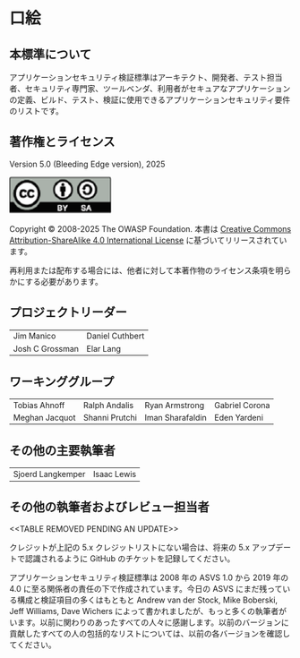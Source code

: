 # 口絵

## 本標準について

アプリケーションセキュリティ検証標準はアーキテクト、開発者、テスト担当者、セキュリティ専門家、ツールベンダ、利用者がセキュアなアプリケーションの定義、ビルド、テスト、検証に使用できるアプリケーションセキュリティ要件のリストです。

## 著作権とライセンス

Version 5.0 (Bleeding Edge version), 2025

![license](../images/license.png)

Copyright © 2008-2025 The OWASP Foundation. 本書は [Creative Commons Attribution-ShareAlike 4.0 International License](https://creativecommons.org/licenses/by-sa/4.0/) に基づいてリリースされています。

再利用または配布する場合には、他者に対して本著作物のライセンス条項を明らかにする必要があります。

## プロジェクトリーダー

|                       |                  |
|---------------------- |----------------- |
| Jim Manico   | Daniel Cuthbert  |
| Josh C Grossman       | Elar Lang      |

## ワーキンググループ

|                 |                   |                    |                  |
|---------------- |------------------ |------------------- |----------------- |
| Tobias Ahnoff   | Ralph Andalis     | Ryan Armstrong     | Gabriel Corona   |
| Meghan Jacquot  | Shanni Prutchi    | Iman Sharafaldin   | Eden Yardeni     |

## その他の主要執筆者

|                 |                 |
|---------------- |---------------- |
| Sjoerd Langkemper | Isaac Lewis   |

## その他の執筆者およびレビュー担当者

\<\<TABLE REMOVED PENDING AN UPDATE>>

クレジットが上記の 5.x クレジットリストにない場合は、将来の 5.x アップデートで認識されるように GitHub のチケットを記録してください。

アプリケーションセキュリティ検証標準は 2008 年の ASVS 1.0 から 2019 年の 4.0 に至る関係者の責任の下で作成されています。今日の ASVS にまだ残っている構成と検証項目の多くはもともと Andrew van der Stock, Mike Boberski, Jeff Williams, Dave Wichers によって書かれましたが、もっと多くの執筆者がいます。以前に関わりのあったすべての人々に感謝します。以前のバージョンに貢献したすべての人の包括的なリストについては、以前の各バージョンを確認してください。
